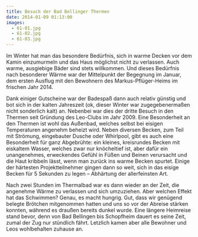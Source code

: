 ```yaml
---
title: Besuch der Bad Bellinger Thermen
date: 2014-01-09 01:13:00
images:
  - 61-01.jpg
  - 61-02.jpg
  - 61-03.jpg
---
```


Im Winter hat man das besondere Bedürfnis, sich in warme Decken vor dem Kamin einzumurmeln und das Haus möglichst nicht zu verlassen. Auch warme, ausgiebige Bäder sind stets willkommen. Und dieses Bedürfnis nach besonderer Wärme war der Mittelpunkt der Begegnung im Januar, dem ersten Ausflug mit den Bewohnern des Markus-Pflüger-Heims im frischen Jahr 2014.

Dank einiger Gutscheine war der Badespaß dann auch relativ günstig und bot sich in der kalten Jahreszeit (ok, dieser Winter war zugegebenermaßen nicht sonderlich kalt) an. Nebenbei war dies der dritte Besuch in den Thermen seit Gründung des Leo-Clubs im Jahr 2009. Eine Besonderheit an den Thermen ist wohl das Außenbad, welches selbst bei eisigen Temperaturen angenehm beheizt wird. Neben diversen Becken, zum Teil mit Strömung, eingebauter Dusche oder Whirlpool, gibt es auch eine Besonderheit für ganz Abgebrühte: ein kleines, kreisrundes Becken mit eiskaltem Wasser, welches zwar nur knöcheltief ist, aber dafür ein unangenehmes, erweckendes Gefühl in Füßen und Beinen verursacht und die Haut kribbeln lässt, wenn man zurück ins warme Becken spurtet. Einige der härtesten Projektteilnehmer gingen dann so weit, sich in das eisige Becken für 5 Sekunden zu legen – Abhärtung der allerfeinsten Art.

Nach zwei Stunden im Thermalbad war es dann wieder an der Zeit, die angenehme Wärme zu verlassen und sich umzuziehen. Aber welchen Effekt hat das Schwimmen? Genau, es macht hungrig. Gut, dass wir genügend belegte Brötchen mitgenommen hatten und uns so vor der Abreise stärken konnten, während es draußen bereits dunkel wurde. Eine längere Heimreise stand bevor, denn von Bad Bellingen bis Schopfheim dauert es seine Zeit, zumal der Zug nur stündlich fährt. Letzlich kamen aber alle Bewohner und Leos wohlbehalten zuhause an.
